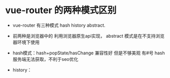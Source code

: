

# vue-router 的两种模式区别

  - vue-router 有三种模式 hash history abstract.
    
  - 前两种是浏览器中的 利用浏览器原生api实现，
    abstract 模式是在不支持浏览器环境下使用  

  - hash模式：hash+popState/hasChange 兼容性好 但是不够美观 有#号
              hash服务端无法获取，不利于seo优化 

  - history：            